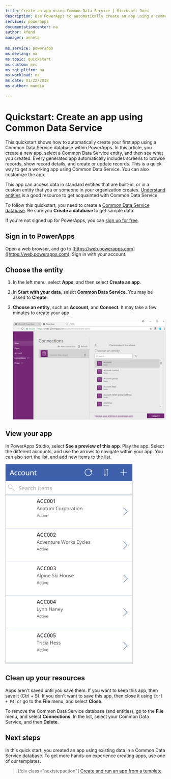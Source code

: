 ```yaml
---
title: Create an app using Common Data Service | Microsoft Docs
description: Use PowerApps to automatically create an app using a common data service (CDS) database to add, update, or delete records
services: powerapps
documentationcenter: na
author: kfend
manager: anneta

ms.service: powerapps
ms.devlang: na
ms.topic: quickstart
ms.custom: mvc
ms.tgt_pltfrm: na
ms.workload: na
ms.date: 01/22/2018
ms.author: mandia

---
```

# Quickstart: Create an app using Common Data Service

This quickstart shows how to automatically create your first app using a Common Data Service database within PowerApps. In this article, you create a new app, select a Common Data Service entity, and then see what you created. Every generated app automatically includes screens to browse records, show record details, and create or update records. This is a quick way to get a working app using Common Data Service. You can also customize the app. 

This app can access data in standard entities that are built-in, or in a custom entity that you or someone in your organization creates. [Understand entities](data-platform-intro.md) is a good resource to get acquainted with Common Data Service. 

To follow this quickstart, you need to create a [Common Data Service database](administrator/create-database.md). Be sure you **Create a database** to get sample data.

If you're not signed up for PowerApps, you can [sign up for free](https://web.powerapps.com/signup?redirect=marketing&email=).

## Sign in to PowerApps

Open a web browser, and go to [https://web.powerapps.com]([https://web.powerapps.com). Sign in with your account.

## Choose the entity

1. In the left menu, select **Apps**, and then select **Create an app**.

2. In **Start with your data**, select **Common Data Service**. You may be asked to **Create**.
 
3. **Choose an entity**, such as **Account**, and **Connect**. It may take a few minutes to create your app.

    ![Select the Account entity](./media/data-platform-create-app/cds-choose-entity-connect.png)

## View your app   
In PowerApps Studio, select **See a preview of this app**. Play the app. Select the different accounts, and use the arrows to navigate within your app. You can also sort the list, and add new items to the list.

![Preview your app](./media/data-platform-create-app/cds-database-app.png)

## Clean up your resources
Apps aren't saved until you save them. If you want to keep this app, then save it (Ctrl + S). If you don't want to save this app, then close it using `Ctrl + F4`, or go to the **File** menu, and select **Close**. 

To remove the Common Data Service database (and entities), go to the **File** menu, and select **Connections**. In the list, select your Common Data Service, and then **Delete**.

## Next steps
In this quick start, you created an app using existing data in a Common Data Service database. To get more hands-on experience creating apps, use one of our templates.

> [!div class="nextstepaction"]
> [Create and run an app from a template](get-started-test-drive.md)